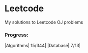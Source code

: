 # Leetcode
My solutions to Leetcode OJ problems

### Progress: 
|Algorithms| 15/344|
|Database|     7/13|

